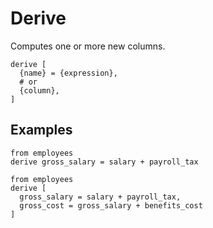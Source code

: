 # Derive

Computes one or more new columns.

```prql_no_test
derive [
  {name} = {expression},
  # or
  {column},
]
```

## Examples

```prql
from employees
derive gross_salary = salary + payroll_tax
```

```prql
from employees
derive [
  gross_salary = salary + payroll_tax,
  gross_cost = gross_salary + benefits_cost
]
```
